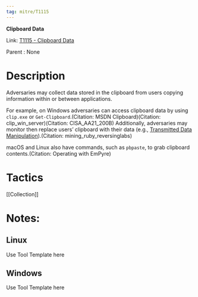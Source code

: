 ```yaml
---
tag: mitre/T1115
---
```


**Clipboard Data**

Link: [T1115 - Clipboard Data](https://attack.mitre.org/techniques/T1115)

Parent : None


# Description

Adversaries may collect data stored in the clipboard from users copying information within or between applications. 

For example, on Windows adversaries can access clipboard data by using <code>clip.exe</code> or <code>Get-Clipboard</code>.(Citation: MSDN Clipboard)(Citation: clip_win_server)(Citation: CISA_AA21_200B) Additionally, adversaries may monitor then replace users’ clipboard with their data (e.g., [Transmitted Data Manipulation](https://attack.mitre.org/techniques/T1565/002)).(Citation: mining_ruby_reversinglabs)

macOS and Linux also have commands, such as <code>pbpaste</code>, to grab clipboard contents.(Citation: Operating with EmPyre)

# Tactics


[[Collection]]


# Notes:

## Linux

Use Tool Template here

## Windows

Use Tool Template here